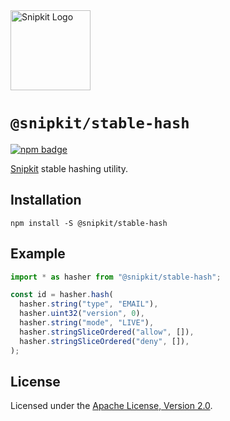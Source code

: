 <a href="https://snipkit.khulnasoft.com" target="_snipkit-home">
  <picture>
    <source media="(prefers-color-scheme: dark)" srcset="https://snipkit.khulnasoft.com/logo/snipkit-dark-lockup-voyage-horizontal.svg">
    <img src="https://snipkit.khulnasoft.com/logo/snipkit-light-lockup-voyage-horizontal.svg" alt="Snipkit Logo" height="128" width="auto">
  </picture>
</a>

# `@snipkit/stable-hash`

<p>
  <a href="https://www.npmjs.com/package/@snipkit/stable-hash">
    <picture>
      <source media="(prefers-color-scheme: dark)" srcset="https://img.shields.io/npm/v/%40snipkit%2Fstable-hash?style=flat-square&label=%E2%9C%A6Aj&labelColor=000000&color=5C5866">
      <img alt="npm badge" src="https://img.shields.io/npm/v/%40snipkit%2Fstable-hash?style=flat-square&label=%E2%9C%A6Aj&labelColor=ECE6F0&color=ECE6F0">
    </picture>
  </a>
</p>

[Snipkit][snipkit] stable hashing utility.

## Installation

```shell
npm install -S @snipkit/stable-hash
```

## Example

```ts
import * as hasher from "@snipkit/stable-hash";

const id = hasher.hash(
  hasher.string("type", "EMAIL"),
  hasher.uint32("version", 0),
  hasher.string("mode", "LIVE"),
  hasher.stringSliceOrdered("allow", []),
  hasher.stringSliceOrdered("deny", []),
);
```

## License

Licensed under the [Apache License, Version 2.0][apache-license].

[snipkit]: https://snipkit.khulnasoft.com
[apache-license]: http://www.apache.org/licenses/LICENSE-2.0
